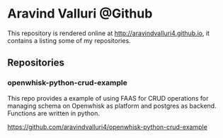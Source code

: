# Aravind Valluri @Github

This repository is rendered online at http://aravindvalluri4.github.io, it contains a listing some of my repositories.

## Repositories

### openwhisk-python-crud-example
This repo provides a example of using FAAS for CRUD operations for managing schema on Openwhisk as platform and postgres as backend. Functions are written in python.

https://github.com/aravindvalluri4/openwhisk-python-crud-example
